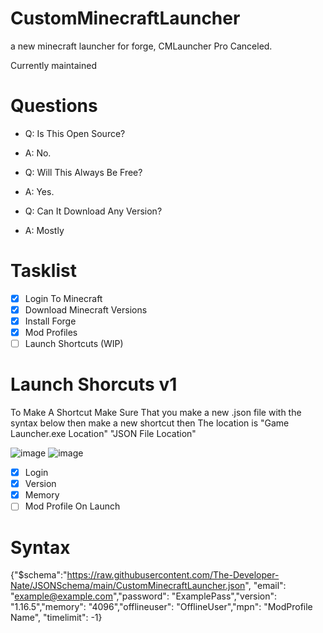# CustomMinecraftLauncher

a new minecraft launcher for forge, CMLauncher Pro Canceled.

Currently maintained

# Questions

 - Q: Is This Open Source?
 - A: No.

 - Q: Will This Always Be Free?
 - A: Yes.

 - Q: Can It Download Any Version?
 - A: Mostly

# Tasklist

- [x] Login To Minecraft
- [x] Download Minecraft Versions
- [x] Install Forge
- [x] Mod Profiles
- [ ] Launch Shortcuts (WIP)

# Launch Shorcuts v1

To Make A Shortcut Make Sure That you make a new .json file with the syntax below then make a new shortcut then The location is "Game Launcher.exe Location" "JSON File Location"


![image](https://user-images.githubusercontent.com/67196220/116825912-66cebe00-ab5f-11eb-8b1c-7fc96584f1b5.png)
![image](https://user-images.githubusercontent.com/67196220/116825997-de9ce880-ab5f-11eb-9e70-d47625dda087.png)


 - [x] Login
 - [x] Version
 - [x] Memory
 - [ ] Mod Profile On Launch

# Syntax 
{"$schema":"https://raw.githubusercontent.com/The-Developer-Nate/JSONSchema/main/CustomMinecraftLauncher.json", "email": "example@example.com","password": "ExamplePass","version": "1.16.5","memory": "4096","offlineuser": "OfflineUser","mpn": "ModProfile Name", "timelimit": -1}
